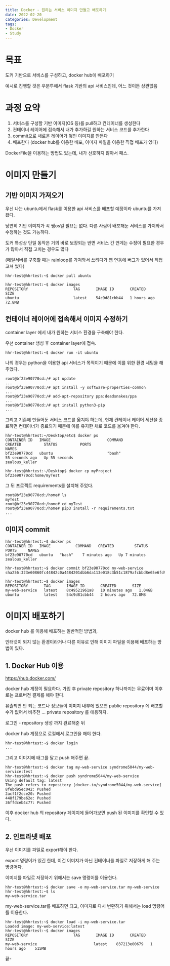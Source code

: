 ```yaml
---
title: Docker - 원하는 서비스 이미지 만들고 배포하기
date: 2022-02-20
categories: Development
tags:
- Docker
- Study
---
```


# 목표

도커 기반으로 서비스를 구성하고, docker hub에 배포하기

예시로 진행할 것은 우분투에서 flask 기반의 api 서비스인데, 어느 것이든 상관없음

# 과정 요약

1. 서비스를 구성할 기반 이미지(OS 등)를 pull하고 컨테이너를 생성한다
2. 컨테이너 레이어에 접속해서 내가 추가하길 원하는 서비스 코드를 추가한다
3. commit으로 새로운 레이어가 쌓인 이미지를 만든다
4. 배포한다 (docker hub를 이용한 배포, 이미지 파일을 이용한 직접 배포가 있다)

DockerFile을 이용하는 방법도 있는데, 내가 선호하지 않아서 패스.

# 이미지 만들기

## 기반 이미지 가져오기

우선 나는 ubuntu에서 flask를 이용한 api 서비스를 배포할 예정이라 ubuntu를 가져왔다.

당연히 기반 이미지가 꼭 쌩os일 필요는 없다. 다른 사람이 배포해둔 서비스를 가져와서 수정하는 것도 가능하다.

도커 특성상 단일 동작은 거의 바로 보장되는 반면 서비스 간 연계는 수정이 필요한 경우가 많아서 직접 고치는 경우도 많다

(메일서버를 구축할 때는 rainloop를 가져와서 쓰려다가 웹 연동에 버그가 있어서 직접 고쳐 썼다)

```shell
hhr-test@hhrtest:~$ docker pull ubuntu
```

```shell
hhr-test@hhrtest:~$ docker images
REPOSITORY                    TAG       IMAGE ID       CREATED       SIZE
ubuntu                        latest    54c9d81cbb44   1 hours ago   72.8MB
```

## 컨테이너 레이어에 접속해서 이미지 수정하기

container layer 에서 내가 원하는 서비스 환경을 구축해야 한다.

우선 container 생성 후 container layer에 접속.

```shell
hhr-test@hhrtest:~$ docker run -it ubuntu
```

나의 경우는 python을 이용한 api 서비스가 목적이기 때문에 이를 위한 환경 세팅을 해 주었다.

```shell
root@bf23e90770cd:/# apt update
...
root@bf23e90770cd:/# apt install -y software-properties-common
...
root@bf23e90770cd:/# add-apt-repository ppa:deadsnakes/ppa
...
root@bf23e90770cd:/# apt install python3-pip
...
```

그리고 기존에 만들어둔 서비스 코드를 옮겨야 하는데, 현재 컨테이너 레이어 세션을 종료하면 컨테이너가 종료되기 때문에 이를 유지한 채로 코드를 옮겨야 한다.

```shell
hhr-test@hhrtest:~/Desktop/etc$ docker ps
CONTAINER ID   IMAGE                         COMMAND                  CREATED          STATUS          PORTS                                       NAMES
bf23e90770cd   ubuntu                        "bash"                   55 seconds ago   Up 55 seconds                                               zealous_keller

hhr-test@hhrtest:~/Desktop$ docker cp myProject bf23e90770cd:home/myTest
```

그 뒤 프로젝트 requirements를 설치해 주었다.

```shell
root@bf23e90770cd:/home# ls
myTest
root@bf23e90770cd:/home# cd myTest
root@bf23e90770cd:/home# pip3 install -r requirements.txt
...
```

## 이미지 commit

```shell
hhr-test@hhrtest:~$ docker ps
CONTAINER ID   IMAGE           COMMAND   CREATED         STATUS         PORTS     NAMES
bf23e90770cd   ubuntu   "bash"    7 minutes ago   Up 7 minutes             zealous_keller

hhr-test@hhrtest:~$ docker commit bf23e90770cd my-web-service
sha256:323e60860fc44842c0a4484201dbb6da113e018c3b51c1879afcbbd8e65e6fd9

hhr-test@hhrtest:~$ docker images
REPOSITORY       TAG       IMAGE ID       CREATED       SIZE
my-web-service   latest    8c49521961a8   10 minutes ago   1.04GB
ubuntu           latest    54c9d81cbb44   2 hours ago   72.8MB
```

# 이미지 배포하기

docker hub 를 이용해 배포하는 일반적인 방법과,

인터넷이 되지 않는 환경이라거나 다른 이유로 인해 이미지 파일을 이용해 배포하는 방법이 있다.

## 1. Docker Hub 이용

https://hub.docker.com/

docker hub 계정이 필요하다. 가입 후 private repository 하나까지는 무료이며 이후로는 프로버전 결제를 해야 한다.

유출되면 안 되는 코드나 정보들이 이미지 내부에 있으면 public repository 에 배포할 수가 없어서 비추천 ... private repository 를 애용하자. 

로그인 - repository 생성 까지 완료해준 뒤

docker hub 계정으로 로컬에서 로그인을 해야 한다.

```shell
hhr-test@hhrtest:~$ docker login
...
```

그리고 이미지에 태그를 달고 push 해주면 끝.

```shell
hhr-test@hhrtest:~$ docker tag my-web-service syndrome5044/my-web-service:test
hhr-test@hhrtest:~$ docker push syndrome5044/my-web-service
Using default tag: latest
The push refers to repository [docker.io/syndrome5044/my-web-service]
8febd95ec042: Pushed
2acf1f2cce20: Pushed
448f179be62e: Pushed
36ffdceb4c77: Pushed
```

이후 docker hub 의 repository 페이지에 들어가보면 push 된 이미지를 확인할 수 있다. 

## 2. 인트라넷 배포

우선 이미지를 파일로 export해야 한다.

export 명령어가 있긴 한데, 이건 이미지가 아닌 컨테이너를 파일로 저장하게 해 주는 명령어다.

이미지를 파일로 저장하기 위해서는 save 명령어를 이용한다.

```shell
hhr-test@hhrtest:~$ docker save -o my-web-service.tar my-web-service
hhr-test@hhrtest:~$ ls
my-web-service.tar
```

my-web-service.tar를 배포하면 되고, 이미지로 다시 변환하기 위해서는 load 명령어를 이용한다. 

```shell
hhr-test@hhrtest:~$ docker load -i my-web-service.tar
Loaded image: my-web-service:latest
hhr-test@hhrtest:~$ docker images
REPOSITORY                    TAG       IMAGE ID       CREATED       SIZE
my-web-service                         latest    837213e00679   1 hours ago    515MB
```

끝-
